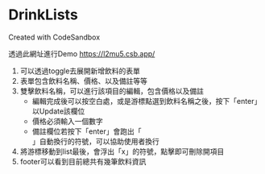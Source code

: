 # DrinkLists
Created with CodeSandbox

透過此網址進行Demo https://l2mu5.csb.app/

1. 可以透過toggle去展開新增飲料的表單
2. 表單包含飲料名稱、價格、以及備註等等
3. 雙擊飲料名稱，可以進行該項目的編輯，包含價格以及備註
    - 編輯完成後可以按空白處，或是游標點選到飲料名稱之後，按下「enter」以Update該欄位
    - 價格必須輸入一個數字
    - 備註欄位若按下「enter」會跑出「<br/>」自動換行的符號，可以協助使用者換行
4. 將游標移動到list最後，會浮出「x」的符號，點擊即可刪除開項目
5. footer可以看到目前總共有幾筆飲料資訊
